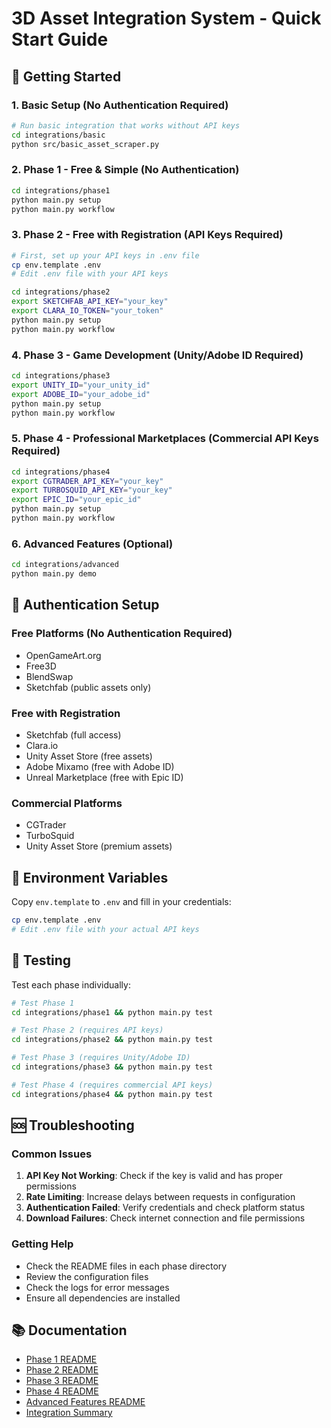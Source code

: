 # 3D Asset Integration System - Quick Start Guide

## 🚀 Getting Started

### 1. Basic Setup (No Authentication Required)
```bash
# Run basic integration that works without API keys
cd integrations/basic
python src/basic_asset_scraper.py
```

### 2. Phase 1 - Free & Simple (No Authentication)
```bash
cd integrations/phase1
python main.py setup
python main.py workflow
```

### 3. Phase 2 - Free with Registration (API Keys Required)
```bash
# First, set up your API keys in .env file
cp env.template .env
# Edit .env file with your API keys

cd integrations/phase2
export SKETCHFAB_API_KEY="your_key"
export CLARA_IO_TOKEN="your_token"
python main.py setup
python main.py workflow
```

### 4. Phase 3 - Game Development (Unity/Adobe ID Required)
```bash
cd integrations/phase3
export UNITY_ID="your_unity_id"
export ADOBE_ID="your_adobe_id"
python main.py setup
python main.py workflow
```

### 5. Phase 4 - Professional Marketplaces (Commercial API Keys Required)
```bash
cd integrations/phase4
export CGTRADER_API_KEY="your_key"
export TURBOSQUID_API_KEY="your_key"
export EPIC_ID="your_epic_id"
python main.py setup
python main.py workflow
```

### 6. Advanced Features (Optional)
```bash
cd integrations/advanced
python main.py demo
```

## 🔐 Authentication Setup

### Free Platforms (No Authentication Required)
- OpenGameArt.org
- Free3D
- BlendSwap
- Sketchfab (public assets only)

### Free with Registration
- Sketchfab (full access)
- Clara.io
- Unity Asset Store (free assets)
- Adobe Mixamo (free with Adobe ID)
- Unreal Marketplace (free with Epic ID)

### Commercial Platforms
- CGTrader
- TurboSquid
- Unity Asset Store (premium assets)

## 📝 Environment Variables

Copy `env.template` to `.env` and fill in your credentials:

```bash
cp env.template .env
# Edit .env file with your actual API keys
```

## 🧪 Testing

Test each phase individually:
```bash
# Test Phase 1
cd integrations/phase1 && python main.py test

# Test Phase 2 (requires API keys)
cd integrations/phase2 && python main.py test

# Test Phase 3 (requires Unity/Adobe ID)
cd integrations/phase3 && python main.py test

# Test Phase 4 (requires commercial API keys)
cd integrations/phase4 && python main.py test
```

## 🆘 Troubleshooting

### Common Issues
1. **API Key Not Working**: Check if the key is valid and has proper permissions
2. **Rate Limiting**: Increase delays between requests in configuration
3. **Authentication Failed**: Verify credentials and check platform status
4. **Download Failures**: Check internet connection and file permissions

### Getting Help
- Check the README files in each phase directory
- Review the configuration files
- Check the logs for error messages
- Ensure all dependencies are installed

## 📚 Documentation

- [Phase 1 README](../../integrations/phase1/README.md)
- [Phase 2 README](../../integrations/phase2/README.md)
- [Phase 3 README](../../integrations/phase3/README.md)
- [Phase 4 README](../../integrations/phase4/README.md)
- [Advanced Features README](../../integrations/advanced/README.md)
- [Integration Summary](../project/INTEGRATION_SUMMARY.md)
